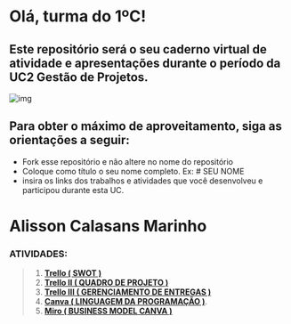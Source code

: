 # Olá, turma do 1ºC! 
## Este repositório será o seu caderno virtual de atividade e apresentações durante o período da UC2 Gestão de Projetos. 

![img](https://blog.acelerato.com/wp-content/uploads/2020/08/5-beneficios-da-gesta%CC%83o-de-projetos-para-a-sua-empresa-1200x640.png)

## Para obter o máximo de aproveitamento, siga as orientações a seguir:

- Fork esse repositório e não altere no nome do repositório
- Coloque como título o seu nome completo. Ex: # SEU NOME
- insira os links dos trabalhos e atividades que você desenvolveu e participou durante esta UC.

# Alisson Calasans Marinho

### ATIVIDADES:

>1. [**Trello ( SWOT )**](https://trello.com/invite/b/8zA4Q3nY/ATTI91abb85e70cc2fa1b429ce5873fa2d73507F8561/swot-empresa-de-tecnologia-meta)
>2. [**Trello II ( QUADRO DE PROJETO )**](https://trello.com/invite/b/engGzNrG/ATTIc74c4d0d5a9bfd2c5581e3a4a7167a42D9F604CE/wireless-ia)
>3. [**Trello III ( GERENCIAMENTO DE ENTREGAS )**](https://trello.com/invite/b/I1S2d8iI/ATTI9c3d5ee4ec2ddf3223b9f06e88132a7dCC81F3E4/gerenciamento-de-entregas-disciplinares-1)
>4. [**Canva ( LINGUAGEM DA PROGRAMAÇÃO )**](https://www.canva.com/design/DAGEjciwvGs/vSqc2OGltcH_2QQ1LCnF5w/edit?utm_content=DAGEjciwvGs&utm_campaign=designshare&utm_medium=link2&utm_source=sharebutton).
>5. [**Miro ( BUSINESS MODEL CANVA )**](https://miro.com/app/board/uXjVKHnqTvU=/?share_link_id=622609938165)

